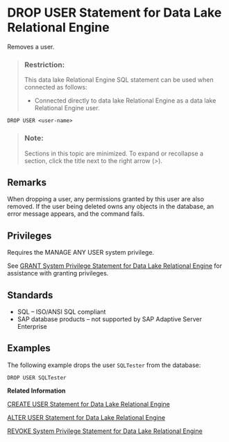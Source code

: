 <!-- loioa61d9fe384f21015af5de6ef9830eeb0 -->

# DROP USER Statement for Data Lake Relational Engine

Removes a user.



> ### Restriction:  
> This data lake Relational Engine SQL statement can be used when connected as follows:
> 
> -   Connected directly to data lake Relational Engine as a data lake Relational Engine user.



```
DROP USER <user-name>
```



> ### Note:  
> Sections in this topic are minimized. To expand or recollapse a section, click the title next to the right arrow \(*\>*\).



<a name="loioa61d9fe384f21015af5de6ef9830eeb0__IQ_Parameters"/>

## Remarks

When dropping a user, any permissions granted by this user are also removed. If the user being deleted owns any objects in the database, an error message appears, and the command fails.



<a name="loioa61d9fe384f21015af5de6ef9830eeb0__IQ_Permissions"/>

## Privileges

Requires the MANAGE ANY USER system privilege.

See [GRANT System Privilege Statement for Data Lake Relational Engine](grant-system-privilege-statement-for-data-lake-relational-engine-a3dfcb0.md) for assistance with granting privileges.



<a name="loioa61d9fe384f21015af5de6ef9830eeb0__IQ_Standards"/>

## Standards

-   SQL – ISO/ANSI SQL compliant
-   SAP database products – not supported by SAP Adaptive Server Enterprise



<a name="loioa61d9fe384f21015af5de6ef9830eeb0__IQ_Examples"/>

## Examples

The following example drops the user `SQLTester` from the database:

```
DROP USER SQLTester
```

**Related Information**  


[CREATE USER Statement for Data Lake Relational Engine](create-user-statement-for-data-lake-relational-engine-a619a5f.md "Creates a user.")

[ALTER USER Statement for Data Lake Relational Engine](alter-user-statement-for-data-lake-relational-engine-a6139f4.md "Changes user settings.")

[REVOKE System Privilege Statement for Data Lake Relational Engine](revoke-system-privilege-statement-for-data-lake-relational-engine-a3eadda.md "Removes specific system privileges from specific users and the right to administer the privilege.")

